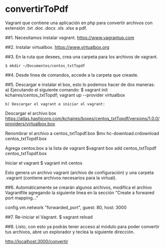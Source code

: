 # convertirToPdf
Vagrant que contiene una aplicación en php para convertir archivos con extensión .txt .doc .docx .xls .xlsx a pdf.

##1.  Necesitamos instalar vagrant.
<https://www.vagrantup.com>	

##2.  Instalar virtualbox.
<https://www.virtualbox.org>

##3.  En la ruta que desees, crea una carpeta para los archivos de vagrant.

    $ mkdir ~/Documentos/centos_txtTopdf
##4.  Desde linea de comandos, accede a la carpeta que creaste.

##5. Descargar e instalar el box, esto lo podemos hacer de dos maneras:  
    a) Ejecutando el siguiente comando:
    $ vagrant init kchaires/centos_txtTopdf; vagrant up --provider virtualbox
    
    b) Descargar el vagrant e iniciar el vagrant:
Descargar el archivo box
<https://atlas.hashicorp.com/kchaires/boxes/centos_txtTopdf/versions/1.0.0/providers/virtualbox.box>

Renombrar el archivo a centos_txtTopdf.box
$mv hc-download.crdownload centos_txtTopdf.box

Agrega centos.box a la lista de vagrant
$vagrant box add centos_txtTopdf centos_txtTopdf.box

Iniciar el vagrant
$ vagrant init centos    

Esto genera un archivo vagrant (archivo de configuración) y una carpeta .vagrant (contiene archivos necesarios para la virtual).

##6.  Automáticamente se crearán algunos archivos, modifica el archivo Vagrantfile agregando la siguiente línea en la sección “Create a forwared port mapping...”

config.vm.network
 "forwarded_port", guest: 80, host: 3000

##7.  Re-iniciar el Vagrant.
    $ vagrant reload

##8.  Listo, con esto ya podrás tener acceso al módulo para poder convertir tus archivos, abre un explorador y teclea la siguiente dirección.

<http://localhost:3000/convertir>
